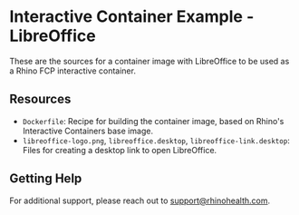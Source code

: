 # Interactive Container Example - LibreOffice

These are the sources for a container image with LibreOffice to be used as a Rhino FCP
interactive container.

## Resources
- `Dockerfile`: Recipe for building the container image, based on Rhino's
  Interactive Containers base image. 
- `libreoffice-logo.png`, `libreoffice.desktop`, `libreoffice-link.desktop`: Files
  for creating a desktop link to open LibreOffice.


## Getting Help
For additional support, please reach out to [support@rhinohealth.com](mailto:support@rhinohealth.com).
